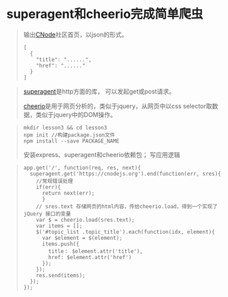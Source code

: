 superagent和cheerio完成简单爬虫
======

> 输出[CNode](https://cnodejs.org)社区首页，以json的形式。
>     
>     [
>       {
>         "title": "......",
>         "href": "......"
>       }
>     ]

> [superagent](http://visionmedia.github.io/superagent/)是http方面的库， 可以发起get或post请求。
> 
> [cheerio](https://github.com/cheeriojs/cheerio)是用于网页分析的，类似于jquery，从网页中以css selector取数据，类似于jquery中的DOM操作。

>     mkdir lesson3 && cd lesson3
>     npm init //构建package.json文件
>     npm install --save PACKAGE_NAME
> 安装express、superagent和cheerio依赖包；
> 写应用逻辑

>     app.get('/', function(req, res, next){
>       superagent.get('https://cnodejs.org').end(function(err, sres){
>         //常规错误处理
>         if(err){
>           return next(err);
>           }
>         // sres.text 存储网页的html内容，传给cheerio.load，得到一个实现了 jQuery 接口的变量
>         var $ = cheerio.load(sres.text);
>         var items = [];
>         $('#topic_list .topic_title').each(function(idx, element){
>           var $element = $(element);
>           items.push({
>             title： $element.attr('title'),
>             href: $element.attr('href')
>           });
>         });
>         res.send(items);
>       });
>     });





